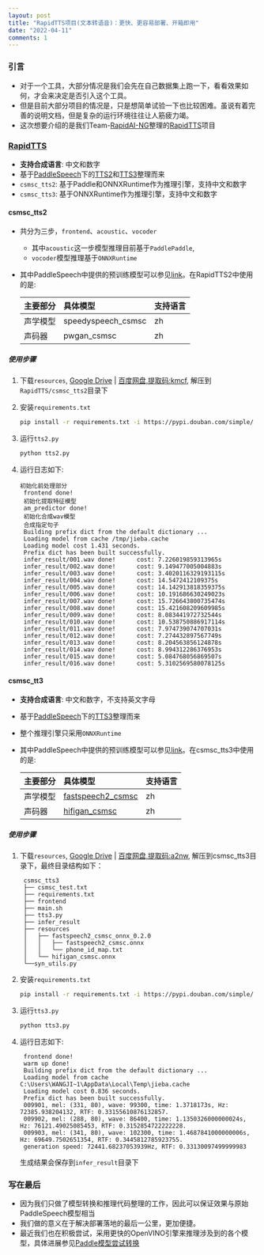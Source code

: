 ```yaml
---
layout: post
title: "RapidTTS项目(文本转语音)：更快、更容易部署、开箱即用"
date: "2022-04-11"
comments: 1
---
```


### 引言
- 对于一个工具，大部分情况是我们会先在自己数据集上跑一下，看看效果如何，才会来决定是否引入这个工具。
- 但是目前大部分项目的情况是，只是想简单试验一下也比较困难。虽说有着完善的说明文档，但是复杂的运行环境往往让人筋疲力竭。
- 这次想要介绍的是我们Team-[RapidAI-NG](https://github.com/RapidAI)整理的[RapidTTS](https://github.com/RapidAI/RapidTTS)项目

### [RapidTTS](https://github.com/RapidAI/RapidTTS)
- **支持合成语言**: 中文和数字
- 基于[PaddleSpeech](https://github.com/PaddlePaddle/PaddleSpeech)下的[TTS2](https://github.com/PaddlePaddle/PaddleSpeech/blob/develop/demos/text_to_speech/README_cn.md)和[TTS3](https://github.com/PaddlePaddle/PaddleSpeech/tree/develop/examples/csmsc/tts3)整理而来
- `csmsc_tts2`: 基于Paddle和ONNXRuntime作为推理引擎，支持中文和数字
- `csmsc_tts3`: 基于ONNXRuntime作为推理引擎，支持中文和数字
#### csmsc_tts2
- 共分为三步，`frontend`、`acoustic`、`vocoder`
  - 其中`acoustic`这一步模型推理目前基于`PaddlePaddle`,
  - `vocoder`模型推理基于`ONNXRuntime`
- 其中PaddleSpeech中提供的预训练模型可以参见[link](https://github.com/PaddlePaddle/PaddleSpeech/blob/develop/demos/text_to_speech/README_cn.md#4-%E9%A2%84%E8%AE%AD%E7%BB%83%E6%A8%A1%E5%9E%8B)。在RapidTTS2中使用的是:

    |主要部分|具体模型|支持语言|
    |:---|:---|:---|
    |声学模型|speedyspeech_csmsc|zh|
    |声码器|pwgan_csmsc|zh|
##### 使用步骤
1. 下载`resources`, [Google Drive](https://drive.google.com/file/d/1q3NCydNhFeU2cpLUgevidCHeSzclK0a7/view?usp=sharing) | [百度网盘,提取码:kmcf](https://pan.baidu.com/s/1MGbaS6e_pFqrfIc5OVjWjg), 解压到`RapidTTS/csmsc_tts2`目录下

2. 安装`requirements.txt`
   ```bash
   pip install -r requirements.txt -i https://pypi.douban.com/simple/
   ```

3. 运行`tts2.py`
   ```bash
   python tts2.py
   ```
4. 运行日志如下:
   ```text
   初始化前处理部分
    frontend done!
    初始化提取特征模型
    am_predictor done!
    初始化合成wav模型
    合成指定句子
    Building prefix dict from the default dictionary ...
    Loading model from cache /tmp/jieba.cache
    Loading model cost 1.431 seconds.
    Prefix dict has been built successfully.
    infer_result/001.wav done!      cost: 7.226019859313965s
    infer_result/002.wav done!      cost: 9.149477005004883s
    infer_result/003.wav done!      cost: 3.4020116329193115s
    infer_result/004.wav done!      cost: 14.5472412109375s
    infer_result/005.wav done!      cost: 14.142913818359375s
    infer_result/006.wav done!      cost: 10.191686630249023s
    infer_result/007.wav done!      cost: 15.726643800735474s
    infer_result/008.wav done!      cost: 15.421608209609985s
    infer_result/009.wav done!      cost: 8.083441972732544s
    infer_result/010.wav done!      cost: 10.538750886917114s
    infer_result/011.wav done!      cost: 7.974739074707031s
    infer_result/012.wav done!      cost: 7.274432897567749s
    infer_result/013.wav done!      cost: 8.204563856124878s
    infer_result/014.wav done!      cost: 8.994312286376953s
    infer_result/015.wav done!      cost: 5.084768056869507s
    infer_result/016.wav done!      cost: 5.3102569580078125s
   ```

#### csmsc_tt3
- **支持合成语言**: 中文和数字，不支持英文字母
- 基于[PaddleSpeech](https://github.com/PaddlePaddle/PaddleSpeech)下的[TTS3](https://github.com/PaddlePaddle/PaddleSpeech/tree/develop/examples/csmsc/tts3)整理而来
- 整个推理引擎只采用`ONNXRuntime`
- 其中PaddleSpeech中提供的预训练模型可以参见[link](https://github.com/PaddlePaddle/PaddleSpeech/blob/develop/demos/text_to_speech/README_cn.md#4-%E9%A2%84%E8%AE%AD%E7%BB%83%E6%A8%A1%E5%9E%8B)。在csmsc_tts3中使用的是:

    |主要部分|具体模型|支持语言|
    |:---|:---|:---|
    |声学模型|[fastspeech2_csmsc](https://github.com/PaddlePaddle/PaddleSpeech/blob/develop/examples/csmsc/tts3/README.md)|zh|
    |声码器|[hifigan_csmsc](https://github.com/PaddlePaddle/PaddleSpeech/blob/develop/examples/csmsc/voc5/README.md)|zh|

##### 使用步骤
1. 下载`resources`, [Google Drive](https://drive.google.com/file/d/1xYD9NrTraiDFkwtvg7SkKcETLFfa6mlR/view?usp=sharing) | [百度网盘,提取码:a2nw](https://pan.baidu.com/s/1DbqKTNuWZd0Y9UMVgRaRqQ), 解压到csmsc_tts3目录下，最终目录结构如下：
   ```text
    csmsc_tts3
    ├── csmsc_test.txt
    ├── requirements.txt
    ├── frontend
    ├── main.sh
    ├── tts3.py
    ├── infer_result
    ├── resources
    │   ├── fastspeech2_csmsc_onnx_0.2.0
    │   │   ├── fastspeech2_csmsc.onnx
    │   │   └── phone_id_map.txt
    │   └── hifigan_csmsc.onnx
    └──syn_utils.py
   ```

2. 安装`requirements.txt`
   ```bash
   pip install -r requirements.txt -i https://pypi.douban.com/simple/
   ```

3. 运行`tts3.py`
   ```bash
   python tts3.py
   ```

4. 运行日志如下:
   ```text
    frontend done!
    warm up done!
    Building prefix dict from the default dictionary ...
    Loading model from cache C:\Users\WANGJI~1\AppData\Local\Temp\jieba.cache
    Loading model cost 0.836 seconds.
    Prefix dict has been built successfully.
    009901, mel: (331, 80), wave: 99300, time: 1.3718173s, Hz: 72385.938204132, RTF: 0.33155610876132857.
    009902, mel: (288, 80), wave: 86400, time: 1.1350326000000024s, Hz: 76121.49025085453, RTF: 0.3152854722222228.
    009903, mel: (341, 80), wave: 102300, time: 1.4687841000000006s, Hz: 69649.7502651354, RTF: 0.3445812785923755.
    generation speed: 72441.68237053939Hz, RTF: 0.33130097499999983
   ```
   生成结果会保存到`infer_result`目录下

### 写在最后
- 因为我们只做了模型转换和推理代码整理的工作，因此可以保证效果与原始PaddleSpeech模型相当
- 我们做的意义在于解决部署落地的最后一公里，更加便捷。
- 最近我们也在积极尝试，采用更快的OpenVINO引擎来推理涉及到的各个模型，具体进展参见[Paddle模型尝试转换](https://github.com/RapidAI/RapidTTS2/wiki/Paddle%E6%A8%A1%E5%9E%8B%E5%B0%9D%E8%AF%95%E8%BD%AC%E6%8D%A2)